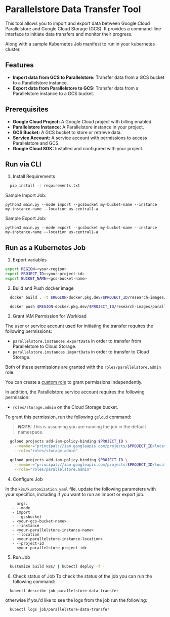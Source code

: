 # Parallelstore Data Transfer Tool

This tool allows you to import and export data between Google Cloud Parallelstore and Google Cloud Storage (GCS). It provides a command-line interface to initiate data transfers and monitor their progress.

Along with a sample Kubernetes Job manifest to run in your kubernetes cluster.

## Features

* **Import data from GCS to Parallelstore:** Transfer data from a GCS bucket to a Parallelstore instance.
* **Export data from Parallelstore to GCS:** Transfer data from a Parallelstore instance to a GCS bucket.

## Prerequisites

* **Google Cloud Project:** A Google Cloud project with billing enabled.
* **Parallelstore Instance:** A Parallelstore instance in your project.
* **GCS Bucket:** A GCS bucket to store or retrieve data.
* **Service Account:** A service account with permissions to access Parallelstore and GCS.
* **Google Cloud SDK:**  Installed and configured with your project.

## Run via CLI
  1. Install Requirements
  ```bash
    pip install -r requirements.txt
  ```
  Sample Import Job:
  ```
  python3 main.py --mode import --gcsbucket my-bucket-name --instance my-instance-name --location us-central1-a
  ```
  Sample Export Job:
  ```
  python3 main.py --mode export --gcsbucket my-bucket-name --instance my-instance-name --location us-central1-a
  ```
## Run as a Kubernetes Job

  1. Export variables

  ```bash
  export REGION=<your-region>
  export PROJECT_ID=<your-project-id>
  export BUCKET_NAME=<gcs-bucket-name>
  ```
  2. Build and Push docker image

  ```bash
    docker build . -t $REGION-docker.pkg.dev/$PROJECT_ID/research-images/parallelstore-transfer

    docker push $REGION-docker.pkg.dev/$PROJECT_ID/research-images/parallelstore-transfer
  ```
 3. Grant IAM Permission for Workload

  The user or service account used for initiating the transfer requires the following permissions:
  - `parallelstore.instances.exportData` in order to transfer from Parallelstore to Cloud Storage.
  - `parallelstore.instances.importData` in order to transfer to Cloud Storage.

  Both of these permissions are granted with the `roles/parallelstore.admin` role.

  You can create a [custom role](https://cloud.google.com/iam/docs/creating-custom-roles) to grant permissions independently.

  In addition, the Parallelstore service account requires the following permission:

  - `roles/storage.admin` on the Cloud Storage bucket.

  To grant this permission, run the following `gcloud` command:

  > **_NOTE:_** This is assuming you are running the job in the default namespace.

  ```bash
    gcloud projects add-iam-policy-binding $PROJECT_ID \
      --member="principal://iam.googleapis.com/projects/$PROJECT_ID/locations/global/workloadIdentityPools/$PROJECT_ID.svc.id.goog/subject/ns/default/sa/parallelstore-data-transfer" \
      --role="roles/storage.admin"

    gcloud projects add-iam-policy-binding $PROJECT_ID \
      --member="principal://iam.googleapis.com/projects/$PROJECT_ID/locations/global/workloadIdentityPools/$PROJECT_ID.svc.id.goog/subject/ns/default/sa/parallelstore-data-transfer" \
      --role="roles/parallelstore.admin"

  ```

  4. Configure Job

  In the `k8s/kustomization.yaml` file, update the following parameters with your specifics, including if you want to run an import or export job.

 ```
      args:
    - --mode
    - import
    - --gcsbucket
    - <your-gcs-bucket-name>
    - --instance
    - <your-parallelstore-instance-name>
    - --location
    - <your-parallelstore-instance-location>
    - --project-id
    - <your-parallelstore-project-id>

  ```


 5. Run Job

  ```bash
    kustomize build k8s/ | kubectl deploy -f -
  ```
 6. Check status of Job
  To check the status of the job you can run the following command:
  ```bash
    kubectl describe job parallelstore-data-transfer
  ```
  otherwise if you'd like to see the logs from the job run the following:
  ```bash
    kubectl logs job/parallelstore-data-transfer
  ```
